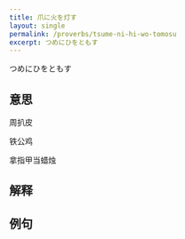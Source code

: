 ```yaml
---
title: 爪に火を灯す
layout: single
permalink: /proverbs/tsume-ni-hi-wo-tomosu
excerpt: つめにひをともす
---
```


つめにひをともす

## 意思

周扒皮

铁公鸡

拿指甲当蜡烛

## 解释

## 例句

